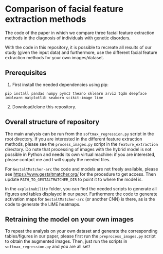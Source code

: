 <h1>Comparison of facial feature extraction methods</h1>

The code of the paper in which we compare three facial feature extraction methods in the diagnosis of individuals with genetic disorders.

With the code in this repository, it is possible to recreate all results of our study (given the input data) and furthermore, use the different facial feature extraction methods for your own images/dataset.

<h2>Prerequisites</h2>

1) First install the needed dependencies using pip:

```
pip install pandas numpy pymc3 theano sklearn arviz tqdm deepface imblearn matplotlib seaborn scikit-image lime
```

2) Download/clone this repository.

<h2>Overall structure of repository</h2>

The main analysis can be run from the `softmax_regression.py` script in the root directory. If you are interested in the different feature extraction methods, please see the 
`process_images.py` script in the `feature_extraction` directory. Do note that processing of images with the hybrid model is not possible in Python and needs its own virtual machine: if you are interested, please contact me and I will supply the needed files.

For `GestaltMatcher-arc` the code and models are not freely available, please see https://www.gestaltmatcher.org/ for the procedure to get access. Then update `PATH_TO_GESTALTMATCHER_DIR` to point it to where the model is.

In the `explainability` folder, you can find the needed scripts to generate all figures and tables displayed in our paper. Furthermore the code to generate activation maps for `GestaltMatcher-arc` (or another CNN) is there, as is the code to generate the LIME heatmaps.

<h2>Retraining the model on your own images</h2>

To repeat the analysis on your own dataset and generate the corresponding tables/figures in our paper, please first run the ``preprocess_images.py`` script to obtain the augmented images. Then, just run the scripts in `softmax_regression.py` and you are all set!
